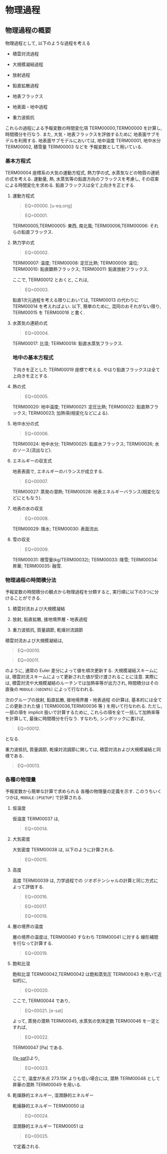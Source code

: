 # 物理過程

## 物理過程の概要

物理過程として, 以下のような過程を考える

  - 積雲対流過程

  - 大規模凝結過程

  - 放射過程

  - 鉛直拡散過程

  - 地表フラックス

  - 地表面・地中過程

  - 重力波抵抗

これらの過程による予報変数の時間変化項
TERM00000,TERM00000 を計算し, 時間積分を行なう.
また, 大気・地表フラックスを評価するために
地表面サブモデルを利用する.
地表面サブモデルにおいては,
地中温度 TERM00001, 地中水分 TERM00002, 積雪量 TERM00003 などを
予報変数として用いている.

### 基本方程式

TERM00004 座標系の大気の運動方程式, 熱力学の式,
水蒸気などの物質の連続の式を考える.
運動量, 熱, 水蒸気等の鉛直方向のフラックスを考慮し,
その収束による時間変化を求める.
鉛直フラックスは全て上向きを正とする.

1.  運動方程式
    
    > EQ=00000.
    > <span id="u-eq.orig" label="u-eq.orig">\[u-eq.orig\]</span>
    
    > EQ=00001.
    
    TERM00005,TERM00005: 東西, 南北風;
    TERM00006,TERM00006: それらの鉛直フラックス.

2.  熱力学の式
    
    > EQ=00002.
    
    TERM00007: 温度;
    TERM00008: 定圧比熱;
    TERM00009: 温位;
    TERM00010: 鉛直顕熱フラックス;
    TERM00011: 鉛直放射フラックス.
    
    ここで, TERM00012 とおくと, これは,
    
    > EQ=00003.
    
    鉛直1次元過程を考える限りにおいては,
    TERM00013 の代わりに TERM00014 を考えればよい.
    以下, 簡単のために, 混同のおそれがない限り,
    TERM00015 を TERM00016 と書く.

3.  水蒸気の連続の式
    
    > EQ=00004.
    
    TERM00017: 比湿;
    TERM00018: 鉛直水蒸気フラックス.
    
    ### 地中の基本方程式
    
    下向きを正とした TERM00019 座標で考える.
    やはり鉛直フラックスは全て上向きを正とする.

4.  熱の式
    
    > EQ=00005.
    
    TERM00020: 地中温度; TERM00021: 定圧比熱;
    TERM00022: 鉛直熱フラックス;
    TERM00023; 加熱項(相変化などによる).

5.  地中水分の式
    
    > EQ=00006.
    
    TERM00024: 地中水分;
    TERM00025: 鉛直水フラックス;
    TERM00026; 水のソース(流出など).

6.  エネルギーの収支式
    
    地表表面で, エネルギーのバランスが成立する.
    
    > EQ=00007.
    
    TERM00027: 蒸発の潜熱;
    TERM00028: 地表エネルギーバランス(相変化などにともなう).

7.  地表の水の収支
    
    > EQ=00008.
    
    TERM00029: 降水;
    TERM00030: 表面流出.

8.  雪の収支
    
    > EQ=00009.
    
    TERM00031: 積雪量(kg/TERM00032);
    TERM00033: 降雪;
    TERM00034: 昇華;
    TERM00035: 融雪.

### 物理過程の時間積分法

予報変数の時間積分の観点から物理過程を分類すると,
実行順に以下の3つに分けることができる.

1.  積雲対流および大規模凝結

2.  放射, 鉛直拡散, 接地境界層・地表過程

3.  重力波抵抗, 質量調節, 乾燥対流調節

積雲対流および大規模凝結は,

> EQ=00010.

> EQ=00011.

のように, 通常の Euler 差分によって値を順次更新する.
大規模凝結スキームには,
積雲対流スキームによって更新された値が受け渡されることに注意.
実際には, 積雲対流や大規模凝結のルーチンでは加熱率等が出力され,
時間積分はその直後の `MODULE:[GDINTG]` によって行なわれる.

次のグループの放射, 鉛直拡散, 接地境界層・地表過程
の計算は, 基本的には全てこの更新された値
( TERM00036,TERM00036 等 )
を用いて行なわれる.
ただし, 一部の項を implicit 扱いで計算するために,
これらの項を全て一括して加熱率等を計算して,
最後に時間積分を行なう.
すなわち, シンボリックに書けば,

> EQ=00012.

となる.

重力波抵抗, 質量調節, 乾燥対流調節に関しては,
積雲対流および大規模凝結と同様である.

> EQ=00013.

### 各種の物理量

予報変数から簡単な計算で求められる
各種の物理量の定義を示す.
このうちいくつかは,
`MODULE:[PSETUP]` で計算される.

1.  仮温度
    
    仮温度 TERM00037 は,
    
    > EQ=00014.

2.  大気密度
    
    大気密度 TERM00038 は, 以下のように計算される.
    
    > EQ=00015.

3.  高度
    
    高度 TERM00039 は, 力学過程での
    ジオポテンシャルの計算と同じ方式によって評価する.
    
    > EQ=00016.
    
    > EQ=00017.
    
    > EQ=00018.

4.  層の境界の温度
    
    層の境界の温度は, TERM00040 すなわち TERM00041 に対する
    線形補間を行なって計算する.
    
    > EQ=00019.

5.  飽和比湿
    
    飽和比湿 TERM00042,TERM00042
    は飽和蒸気圧 TERM00043 を用いて近似的に,
    
    > EQ=00020.
    
    ここで, TERM00044 であり,
    
    > EQ=00021.
    > <span id="e-sat" label="e-sat">\[e-sat\]</span>
    
    よって, 蒸発の潜熱 TERM00045, 水蒸気の気体定数 TERM00046 を一定とすれば,
    
    > EQ=00022.
    
    TERM00047 \[Pa\] である.
    
    ([\[e-sat\]](#e-sat))より,
    
    > EQ=00023.
    
    ここで, 温度が氷点 273.15K よりも低い場合には,
    潜熱 TERM00048 として昇華の潜熱 TERM00049 を用いる.

6.  乾燥静的エネルギー, 湿潤静的エネルギー
    
    乾燥静的エネルギー TERM00050 は
    
    > EQ=00024.
    
    湿潤静的エネルギー TERM00051 は
    
    > EQ=00025.
    
    で定義される.
